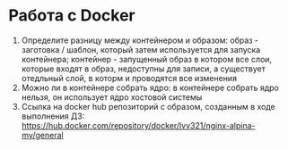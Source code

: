 # Работа с Docker
  1. Определите разницу между контейнером и образом: образ - заготовка / шаблон, который затем используется для запуска контейнера; контейнер - запущенный образ в котором все слои, которые входят в образ, недоступны для записи, а существует отедльный слой, в которм и проводятся все изменения
  2. Можно ли в контейнере собрать ядро: в контейнере собрать ядро нельзя, он использует ядро хостовой системы
  3. Ссылка на docker hub репозиторий с образом, созданным в ходе выполнения ДЗ: https://hub.docker.com/repository/docker/lvv321/nginx-alpina-my/general
